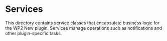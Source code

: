 # Services

This directory contains service classes that encapsulate business logic for the WP2 New plugin. Services manage operations such as notifications and other plugin-specific tasks.
